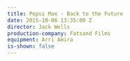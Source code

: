 ```yaml
---
title: Pepsi Max - Back to the Future
date: 2015-10-06 13:35:00 Z
director: Jack Wells
production-company: Fatsand Films
equipment: Arri Amira
is-shown: false
---
```


